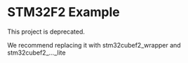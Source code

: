 STM32F2 Example
===============================================================================

This project is deprecated.

We recommend replacing it with stm32cubef2_wrapper and stm32cubef2_..._lite
